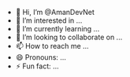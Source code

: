 - 👋 Hi, I’m @AmanDevNet
- 👀 I’m interested in ...
- 🌱 I’m currently learning ...
- 💞️ I’m looking to collaborate on ...
- 📫 How to reach me ...
- 😄 Pronouns: ...
- ⚡ Fun fact: ...

<!---
AmanDevNet/AmanDevNet is a ✨ special ✨ repository because its `README.md` (this file) appears on your GitHub profile.
You can click the Preview link to take a look at your changes.
--->
